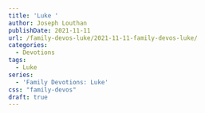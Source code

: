 ```yaml
---
title: 'Luke '
author: Joseph Louthan
publishDate: 2021-11-11
url: /family-devos-luke/2021-11-11-family-devos-luke/
categories:
  - Devotions
tags:
  - Luke
series:
  - 'Family Devotions: Luke'
css: "family-devos"
draft: true
---
```

